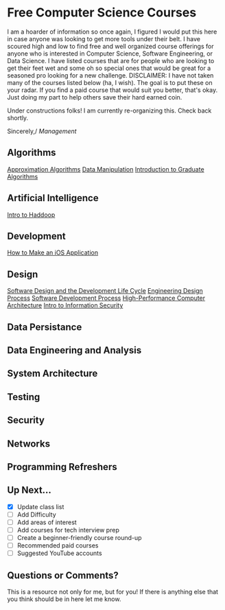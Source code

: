 # Free Computer Science Courses
I am a hoarder of information so once again, I figured I would put this here in case anyone was looking to get more tools under their belt. I have scoured high and low to find free and well organized course offerings for anyone who is interested in Computer Science, Software Engineering, or Data Science. I have listed courses that are for people who are looking to get their feet wet and some oh so special ones that would be great for a seasoned pro looking for a new challenge. DISCLAIMER: I have not taken many of the courses listed below (ha, I wish). The goal is to put these on your radar. If you find a paid course that would suit you better, that's okay. Just doing my part to help others save their hard earned coin. 


Under constructions folks! I am currently re-organizing this. Check back shortly.

Sincerely,/
_Management_

## Algorithms
[Approximation Algorithms](https://www.coursera.org/learn/approximation-algorithms?utm_medium=coursera&utm_source=looker&utm_campaign=coursematch)
[Data Manipulation](https://www.coursera.org/learn/data-manipulation?utm_medium=coursera&utm_source=looker&utm_campaign=coursematch)
[Introduction to Graduate Algorithms](https://www.udacity.com/course/introduction-to-graduate-algorithms--ud401)


## Artificial Intelligence
[Intro to Haddoop](https://www.udacity.com/course/intro-to-hadoop-and-mapreduce--ud617)

## Development
[How to Make an iOS Application](https://www.udacity.com/course/how-to-make-an-ios-app--ud607)

## Design
[Software Design and the Development Life Cycle](https://www.coursera.org/learn/software-design-development-life-cycle?utm_medium=coursera&utm_source=looker&utm_campaign=coursematch)
[Engineering Design Process](https://www.coursera.org/learn/engineering-design-process-fusion-360?utm_medium=coursera&utm_source=looker&utm_campaign=coursematch)
[Software Development Process](https://www.udacity.com/course/software-development-process--ud805)
[High-Performance Computer Architecture](https://www.udacity.com/course/high-performance-computer-architecture--ud007)
[Intro to Information Security](https://www.udacity.com/course/intro-to-information-security--ud459)

## Data Persistance
[](https://www.udacity.com/course/database-systems-concepts-design--ud150)
[](https://www.udacity.com/course/ios-persistence-and-core-data--ud325)
[](https://www.udacity.com/course/intro-to-relational-databases--ud197)


## Data Engineering and Analysis
[](https://www.udacity.com/course/data-wrangling-with-mongodb--ud032)
[](https://www.udacity.com/course/intro-to-data-analysis--ud170)
[](https://www.udacity.com/course/data-analysis-with-r--ud651)
[](https://www.udacity.com/course/sql-for-data-analysis--ud198)
[](https://www.udacity.com/course/intro-to-inferential-statistics--ud201)



## System Architecture
[](https://www.coursera.org/specializations/secure-coding-practices#enroll)
[](https://www.coursera.org/learn/cloud-computing?utm_medium=coursera&utm_source=looker&utm_campaign=coursematch)
[](https://www.coursera.org/learn/cloud-applications-part1?utm_medium=coursera&utm_source=looker&utm_campaign=coursematch)
[](https://www.coursera.org/learn/introduction-embedded-systems?utm_medium=coursera&utm_source=looker&utm_campaign=coursematch)
[](https://www.udacity.com/course/software-architecture-design--ud821)
[](https://www.udacity.com/course/advanced-operating-systems--ud189)


## Testing
[](https://www.udacity.com/course/software-testing--cs258)
[](https://www.udacity.com/course/software-debugging--cs259)
[](https://www.udacity.com/course/software-analysis-testing--ud333)


## Security
[](https://www.coursera.org/learn/mathematical-foundations-cryptography?utm_medium=coursera&utm_source=looker&utm_campaign=coursematch)
[](https://www.coursera.org/learn/distributed-programming-in-java?utm_medium=coursera&utm_source=looker&utm_campaign=coursematch)


## Networks
[](https://www.coursera.org/learn/wireless-communications?utm_medium=coursera&utm_source=looker&utm_campaign=coursematch)
[](https://www.udacity.com/course/scalable-microservices-with-kubernetes--ud615)
[](https://www.udacity.com/course/computer-networking--ud436)


## Programming Refreshers
[](https://www.coursera.org/projects/learn-programming-python)
[](https://www.coursera.org/projects/learn-programming-csharp)
[](https://www.udacity.com/course/learn-swift-programming-syntax--ud902)
[](https://www.udacity.com/course/swift-for-beginners--ud1022)
[](https://www.udacity.com/course/intro-to-data-science--ud359)
[](https://www.udemy.com/course/java-the-complete-java-developer-course/)

## Up Next...
- [x] Update class list
- [ ] Add Difficulty
- [ ] Add areas of interest
- [ ] Add courses for tech interview prep
- [ ] Create a beginner-friendly course round-up
- [ ] Recommended paid courses
- [ ] Suggested YouTube accounts

## Questions or Comments?
This is a resource not only for me, but for you! If there is anything else that you think should be in here let me know.
